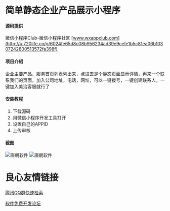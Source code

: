 # 简单静态企业产品展示小程序

#### 源码提供
微信小程序Club-微信小程序社区 
[www.wxappclub.com](http://u.720life.cn/g/6024fe65d8c08b956234ad39e9cefe1b5c81ea06b10307242800513572fa398f) 

#### 项目介绍
企业主要产品、服务首页列表列出来，点进去是个静态页面显示详情，再来一个联系我们的页面，加入公司地址，电话，网址，可以一键拨号，一键创建联系人，一键加入美洽客服就行了

#### 安装教程

1. 下载源码
2. 用微信小程序开发工具打开
3. 设置自己的APPID
4. 上传审核

#### 截图
![唐朝软件](https://gitee.com/uploads/images/2018/0421/123600_12843b69_736.png "555.png")
![唐朝软件](https://gitee.com/uploads/images/2018/0421/110149_e6982d5b_736.jpeg "tangchao2.jpg")



 # 良心友情链接

[腾讯QQ群快速检索](http://u.720life.cn/s/8cf73f7c)

[软件免费开发论坛](http://u.720life.cn/s/bbb01dc0)